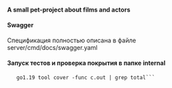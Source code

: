 #### A small pet-project about films and actors

#### Swagger
Спецификация полностью описана в файле server/cmd/docs/swagger.yaml

#### Запуск тестов и проверка покрытия в папке internal

```go1.19 test -coverprofile=c.out ./...
   go1.19 tool cover -func c.out | grep total```